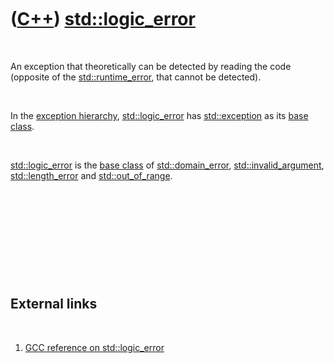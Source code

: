 
 

 

 

 

 

([C++](Cpp.md)) [std::logic\_error](CppLogic_error.md)
========================================================

 

An exception that theoretically can be detected by reading the code
(opposite of the [std::runtime\_error](CppRuntime_error.md), that
cannot be detected).

 

In the [exception hierarchy](CppExceptionHierarchy.md),
[std::logic\_error](CppLogic_error.md) has
[std::exception](CppException.md) as its [base
class](CppBaseClass.md).

 

[std::logic\_error](CppLogic_error.md) is the [base
class](CppBaseClass.md) of [std::domain\_error](CppDomain_error.md),
[std::invalid\_argument](CppInvalid_argument.md),
[std::length\_error](CppLength_error.md) and
[std::out\_of\_range](CppOut_of_range.md).

 

 

 

 

 

External links
--------------

 

1.  [GCC reference on
    std::logic\_error](http://gcc.gnu.org/onlinedocs/libstdc++/libstdc++-html-USERS-3.4/classstd_1_1logic__error.html)

 

 

 

 

 

 


